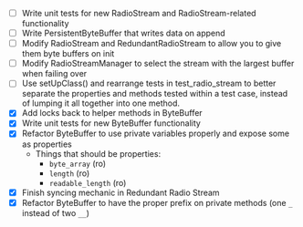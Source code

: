 - [ ] Write unit tests for new RadioStream and RadioStream-related functionality
- [ ] Write PersistentByteBuffer that writes data on append
- [ ] Modify RadioStream and RedundantRadioStream to allow you to give them byte buffers on init
- [ ] Modify RadioStreamManager to select the stream with the largest buffer when failing over
- [ ] Use setUpClass() and rearrange tests in test_radio_stream to better separate the properties and methods tested within a test case, instead of lumping it all together into one method.
- [x] Add locks back to helper methods in ByteBuffer
- [x] Write unit tests for new ByteBuffer functionality
- [x] Refactor ByteBuffer to use private variables properly and expose some as properties
    - Things that should be properties:
        - `byte_array` (ro)
        - `length` (ro)
        - `readable_length` (ro)
- [x] Finish syncing mechanic in Redundant Radio Stream
- [x] Refactor ByteBuffer to have the proper prefix on private methods (one `_` instead of two `__`)